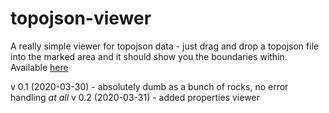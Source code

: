 # topojson-viewer

A really simple viewer for topojson data - just drag and drop a topojson file into the marked area and it should show you the boundaries within. Available [here](https://uk-geodata.github.io/topojson-viewer/)

v 0.1 (2020-03-30) - absolutely dumb as a bunch of rocks, no error handling _at all_
v 0.2 (2020-03-31) - added properties viewer
